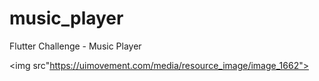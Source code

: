 # music_player

Flutter Challenge - Music Player

<img src"https://uimovement.com/media/resource_image/image_1662">
